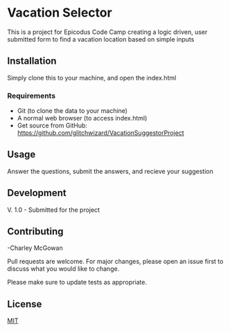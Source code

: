 # Vacation Selector

This is a project for Epicodus Code Camp creating a logic driven, user submitted form to find a vacation location based on simple inputs

## Installation

Simply clone this to your machine, and open the index.html

### Requirements

- Git (to clone the data to your machine)
- A normal web browser (to access index.html)
- Get source from GitHub: https://github.com/glitchwizard/VacationSuggestorProject

## Usage

Answer the questions, submit the answers, and recieve your suggestion

## Development

V. 1.0 - Submitted for the project

## Contributing

-Charley McGowan

Pull requests are welcome. For major changes, please open an issue first to discuss what you would like to change.

Please make sure to update tests as appropriate.

## License
[MIT](https://choosealicense.com/licenses/mit/)